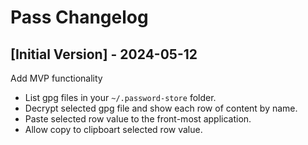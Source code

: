 # Pass Changelog

## [Initial Version] - 2024-05-12

Add MVP functionality

- List gpg files in your `~/.password-store` folder.
- Decrypt selected gpg file and show each row of content by name.
- Paste selected row value to the front-most application.
- Allow copy to clipboart selected row value.
